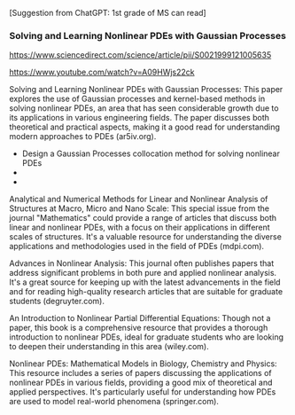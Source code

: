 [Suggestion from ChatGPT: 1st grade of MS can read]

### Solving and Learning Nonlinear PDEs with Gaussian Processes

<https://www.sciencedirect.com/science/article/pii/S0021999121005635>

<https://www.youtube.com/watch?v=A09HWjs22ck>

Solving and Learning Nonlinear PDEs with Gaussian Processes: This paper explores the use of Gaussian processes and kernel-based methods in solving nonlinear PDEs, an area that has seen considerable growth due to its applications in various engineering fields. The paper discusses both theoretical and practical aspects, making it a good read for understanding modern approaches to PDEs (ar5iv.org).

- Design a Gaussian Processes collocation method for solving nonlinear PDEs
-
-


Analytical and Numerical Methods for Linear and Nonlinear Analysis of Structures at Macro, Micro and Nano Scale: This special issue from the journal "Mathematics" could provide a range of articles that discuss both linear and nonlinear PDEs, with a focus on their applications in different scales of structures. It's a valuable resource for understanding the diverse applications and methodologies used in the field of PDEs (mdpi.com).

Advances in Nonlinear Analysis: This journal often publishes papers that address significant problems in both pure and applied nonlinear analysis. It's a great source for keeping up with the latest advancements in the field and for reading high-quality research articles that are suitable for graduate students (degruyter.com).

An Introduction to Nonlinear Partial Differential Equations: Though not a paper, this book is a comprehensive resource that provides a thorough introduction to nonlinear PDEs, ideal for graduate students who are looking to deepen their understanding in this area (wiley.com).

Nonlinear PDEs: Mathematical Models in Biology, Chemistry and Physics: This resource includes a series of papers discussing the applications of nonlinear PDEs in various fields, providing a good mix of theoretical and applied perspectives. It's particularly useful for understanding how PDEs are used to model real-world phenomena (springer.com).
